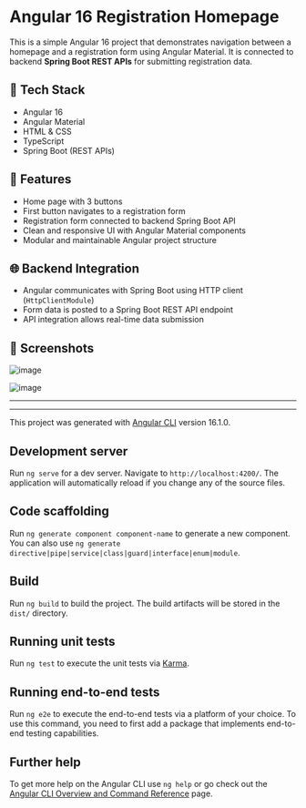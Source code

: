 # Angular 16 Registration Homepage

This is a simple Angular 16 project that demonstrates navigation between a homepage and a registration form using Angular Material. It is connected to backend **Spring Boot REST APIs** for submitting registration data.

## 🔧 Tech Stack

- Angular 16
- Angular Material
- HTML & CSS
- TypeScript
- Spring Boot (REST APIs)

## 🚀 Features

- Home page with 3 buttons
- First button navigates to a registration form
- Registration form connected to backend Spring Boot API
- Clean and responsive UI with Angular Material components
- Modular and maintainable Angular project structure

## 🌐 Backend Integration

- Angular communicates with Spring Boot using HTTP client (`HttpClientModule`)
- Form data is posted to a Spring Boot REST API endpoint
- API integration allows real-time data submission


## 📸 Screenshots

![image](https://github.com/user-attachments/assets/df04fe31-554a-4851-b371-c08458046236)


![image](https://github.com/user-attachments/assets/20a0801a-1df0-4f10-8c80-590ffa047435)



---

---


This project was generated with [Angular CLI](https://github.com/angular/angular-cli) version 16.1.0.

## Development server

Run `ng serve` for a dev server. Navigate to `http://localhost:4200/`. The application will automatically reload if you change any of the source files.

## Code scaffolding

Run `ng generate component component-name` to generate a new component. You can also use `ng generate directive|pipe|service|class|guard|interface|enum|module`.

## Build

Run `ng build` to build the project. The build artifacts will be stored in the `dist/` directory.

## Running unit tests

Run `ng test` to execute the unit tests via [Karma](https://karma-runner.github.io).

## Running end-to-end tests

Run `ng e2e` to execute the end-to-end tests via a platform of your choice. To use this command, you need to first add a package that implements end-to-end testing capabilities.

## Further help

To get more help on the Angular CLI use `ng help` or go check out the [Angular CLI Overview and Command Reference](https://angular.io/cli) page.
